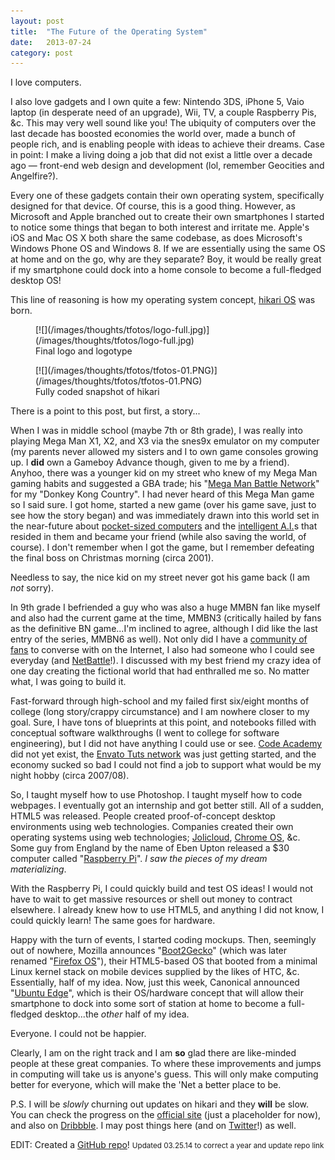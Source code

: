 ```yaml
---
layout: post
title:  "The Future of the Operating System"
date:   2013-07-24
category: post
---
```


I love computers.

I also love gadgets and I own quite a few: Nintendo 3DS, iPhone 5, Vaio laptop (in desperate need of an upgrade), Wii, TV, a couple Raspberry Pis, &c. This may very well sound like you! The ubiquity of computers over the last decade has boosted economies the world over, made a bunch of people rich, and is enabling people with ideas to achieve their dreams. Case in point: I make a living doing a job that did not exist a little over a decade ago — front-end web design and development (lol, remember Geocities and Angelfire?).

Every one of these gadgets contain their own operating system, specifically designed for that device. Of course, this is a good thing. However, as Microsoft and Apple branched out to create their own smartphones I started to notice some things that began to both interest and irritate me. Apple's iOS and Mac OS X both share the same codebase, as does Microsoft's Windows Phone OS and Windows 8. If we are essentially using the same OS at home and on the go, why are they separate? Boy, it would be really great if my smartphone could dock into a home console to become a full-fledged desktop OS!

This line of reasoning is how my operating system concept, [hikari OS](http://dribbble.com/nokadota/projects/127021-hikari-OS) was born.

<figure>
	[![](/images/thoughts/tfotos/logo-full.jpg)](/images/thoughts/tfotos/logo-full.jpg)
	<figcaption>Final logo and logotype</figcaption>
</figure>

<figure>
	[![](/images/thoughts/tfotos/tfotos-01.PNG)](/images/thoughts/tfotos/tfotos-01.PNG)
	<figcaption>Fully coded snapshot of hikari</figcaption>
</figure>

There is a point to this post, but first, a story...

When I was in middle school (maybe 7th or 8th grade), I was really into playing Mega Man X1, X2, and X3 via the snes9x emulator on my computer (my parents never allowed my sisters and I to own game consoles growing up. I **did** own a Gameboy Advance though, given to me by a friend). Anyhoo, there was a younger kid on my street who knew of my Mega Man gaming habits and suggested a GBA trade; his "[Mega Man Battle Network]("http://en.wikipedia.org/wiki/Mega_Man_Battle_Network)" for my "Donkey Kong Country". I had never heard of this Mega Man game so I said sure. I got home, started a new game (over his game save, just to see how the story began) and was immediately drawn into this world set in the near-future about [pocket-sized computers](http://megaman.wikia.com/wiki/PET) and the [intelligent A.I.](http://megaman.wikia.com/wiki/NetNavi)s that resided in them and became your friend (while also saving the world, of course). I don't remember when I got the game, but I remember defeating the final boss on Christmas morning (circa 2001).

Needless to say, the nice kid on my street never got his game back (I am *not* sorry).

In 9th grade I befriended a guy who was also a huge MMBN fan like myself and also had the current game at the time, MMBN3 (critically hailed by fans as the definitive BN game...I'm inclined to agree, although I did like the last entry of the series, MMBN6 as well). Not only did I have a [community of fans](http://rockman-exe.com/online) to converse with on the Internet, I also had someone who I could see everyday (and [NetBattle](http://megaman.wikia.com/wiki/Net_Battle)!). I discussed with my best friend my crazy idea of one day creating the fictional world that had enthralled me so. No matter what, I was going to build it.

Fast-forward through high-school and my failed first six/eight months of college (long story/crappy circumstance) and I am nowhere closer to my goal. Sure, I have tons of blueprints at this point, and notebooks filled with conceptual software walkthroughs (I went to college for software engineering), but I did not have anything I could use or see. [Code Academy](http://www.codecademy.com) did not yet exist, the [Envato Tuts network](http://hub.tutsplus.com) was just getting started, and the economy sucked so bad I could not find a job to support what would be my night hobby (circa 2007/08).

So, I taught myself how to use Photoshop. I taught myself how to code webpages. I eventually got an internship and got better still. All of a sudden, HTML5 was released. People created proof-of-concept desktop environments using web technologies. Companies created their own operating systems using web technologies; [Jolicloud](http://www.jolicloud.com), [Chrome OS](http://www.chromium.org/chromium-os), &c. Some guy from England by the name of Eben Upton released a $30 computer called "[Raspberry Pi](http://www.raspberrypi.org)". *I saw the pieces of my dream materializing*.

With the Raspberry Pi, I could quickly build and test OS ideas! I would not have to wait to get massive resources or shell out money to contract elsewhere. I already knew how to use HTML5, and anything I did not know, I could quickly learn! The same goes for hardware.

Happy with the turn of events, I started coding mockups. Then, seemingly out of nowhere, Mozilla announces "[Boot2Gecko](http://en.wikipedia.org/wiki/Firefox_OS)" (which was later renamed "[Firefox OS](http://www.mozilla.org/firefox/os)"), their HTML5-based OS that booted from a minimal Linux kernel stack on mobile devices supplied by the likes of HTC, &c. Essentially, half of my idea. Now, just this week, Canonical announced "[Ubuntu Edge](http://www.indiegogo.com/projects/ubuntu-edge)", which is their OS/hardware concept that will allow their smartphone to dock into some sort of station at home to become a full-fledged desktop...the *other* half of my idea.

Everyone. I could not be happier.

Clearly, I am on the right track and I am **so** glad there are like-minded people at these great companies. To where these improvements and jumps in computing will take us is anyone's guess. This will only make computing better for everyone, which will make the 'Net a better place to be.

P.S. I will be *slowly* churning out updates on hikari and they **will** be slow. You can check the progress on the [official site](http://hikar.io) (just a placeholder for now), and also on [Dribbble](http://dribbble.com/nokadota/projects/127021-hikari-OS). I may post things here (and on [Twitter](http://twitter.com/tadashihikari)!) as well.

EDIT: Created a [GitHub repo](https://github.com/IdeasNeverCease/hikari)!
<span><small>Updated 03.25.14 to correct a year and update repo link</small></span>